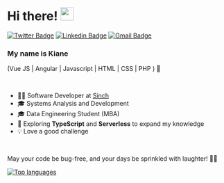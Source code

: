 <h1>Hi there! <img src="https://raw.githubusercontent.com/MartinHeinz/MartinHeinz/master/wave.gif" height="auto" width="30"></h1>

[![Twitter Badge](https://img.shields.io/badge/-Twitter-08A369?style=flat-square&logo=twitter&logoColor=white&link=https://twitter.com/kianelc)](https://twitter.com/kianelc)
[![Linkedin Badge](https://img.shields.io/badge/-LinkedIn-08A369?style=flat-square&logo=Linkedin&logoColor=white&link=https://www.linkedin.com/in/kiane-l-casagrande-169876b6/)](https://www.linkedin.com/in/kiane-l-casagrande-169876b6/)
[![Gmail Badge](https://img.shields.io/badge/-kiane.casagrande@gmail.com-08A369?style=flat-square&logo=Gmail&logoColor=white&link=mailto:kiane.casagrande@gmail.com)](mailto:kiane.casagrande@gmail.com)

### My name is Kiane
(Vue JS | Angular | Javascript | HTML | CSS | PHP ) 🚀

<br/>

- 👩‍💻 Software Developer at [Sinch](https://www.sinch.com/)
- 🎓 Systems Analysis and Development
- 🎓 Data Engineering Student (MBA)
- 🧠 Exploring **TypeScript** and **Serverless** to expand my knowledge
- 💡 Love a good challenge

<br/>

May your code be bug-free, and your days be sprinkled with laughter! 🐞✨

<div align="left">
  
[![Top languages](https://github-readme-stats.vercel.app/api/top-langs/?username=kianelc&theme=blue-white)](https://github.com/anuraghazra/github-readme-stats)
  
 </div>
